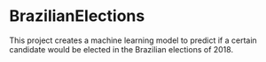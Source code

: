 # BrazilianElections

This project creates a machine learning model to predict if a certain candidate
would be elected in the Brazilian elections of 2018.
